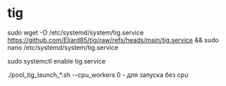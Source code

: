 # tig

sudo wget -O /etc/systemd/system/tig.service https://github.com/Eliard85/tig/raw/refs/heads/main/tig.service && sudo nano /etc/systemd/system/tig.service

sudo systemctl enable tig.service

./pool_tig_launch_*.sh --cpu_workers 0 - для запуска без cpu
